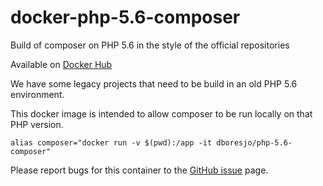 # docker-php-5.6-composer
Build of composer on PHP 5.6 in the style of the official repositories

Available on [Docker Hub](https://hub.docker.com/r/dboresjo/php-5.6-composer/)

We have some legacy projects that need to be build in an old PHP 5.6 environment.

This docker image is intended to allow composer to be run locally on that PHP version.

~~~
alias composer="docker run -v $(pwd):/app -it dboresjo/php-5.6-composer"
~~~

Please report bugs for this container to the [GitHub issue](https://github.com/dboresjo/docker-php-5.6-composer/issues) page.
